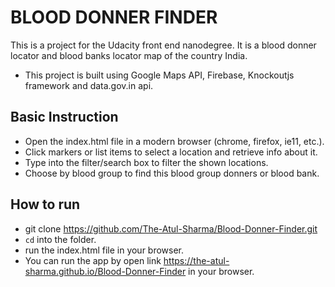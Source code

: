 # BLOOD DONNER FINDER
This is a project for the Udacity front end nanodegree. It is a blood donner locator and blood banks locator map of the country India.

- This project is built using Google Maps API, Firebase, Knockoutjs framework and data.gov.in api.

## Basic Instruction

- Open the index.html file in a modern browser (chrome, firefox, ie11, etc.).
- Click markers or list items to select a location and retrieve info about it.
- Type into the filter/search box to filter the shown locations.
- Choose by blood group to find this blood group donners or blood bank.

## How to run
- git clone https://github.com/The-Atul-Sharma/Blood-Donner-Finder.git
- `cd` into the folder.
- run the index.html file in your browser.
- You can run the app by open link https://the-atul-sharma.github.io/Blood-Donner-Finder in your browser.

